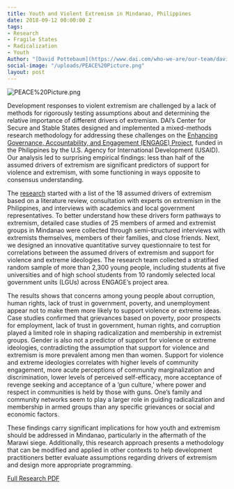 ```yaml
---
title: Youth and Violent Extremism in Mindanao, Philippines
date: 2018-09-12 00:00:00 Z
tags:
- Research
- Fragile States
- Radicalization
- Youth
Author: "[David Pottebaum](https://www.dai.com/who-we-are/our-team/david-pottebaum)"
social-image: "/uploads/PEACE%20Picture.png"
layout: post
---
```


![PEACE%20Picture.png](/uploads/PEACE%20Picture.png)

Development responses to violent extremism are challenged by a lack of methods for rigorously testing assumptions about and determining the relative importance of different drivers of extremism. DAI’s Center for Secure and Stable States designed and implemented a mixed-methods research methodology for addressing these challenges on the [Enhancing Governance, Accountability, and Engagement (ENGAGE) Project](https://www.dai.com/our-work/projects/philippines-enhancing-governance-accountability-and-engagement-engage), funded in the Philippines by the U.S. Agency for International Development (USAID). Our analysis led to surprising empirical findings: less than half of the assumed drivers of extremism are significant predictors of support for violence and extremism, with some functioning in ways opposite to consensus understanding.

<!--more-->

The [research](https://www.dai.com/uploads/Youth%20and%20Violent%20Extremism%20in%20Mindanao,%20Philippines.pdf) started with a list of the 18 assumed drivers of extremism based on a literature review, consultation with experts on extremism in the Philippines, and interviews with academics and local government representatives. To better understand how these drivers form pathways to extremism, detailed case studies of 25 members of armed and extremist groups in Mindanao were collected through semi-structured interviews with extremists themselves, members of their families, and close friends. Next, we designed an innovative quantitative survey questionnaire to test for correlations between the assumed drivers of extremism and support for violence and extreme ideologies. The research team collected a stratified random sample of more than 2,300 young people, including students at five universities and of high school students from 10 randomly selected local government units (LGUs) across ENGAGE’s project area. 

The results shows that concerns among young people about corruption, human rights, lack of trust in government, poverty, and unemployment appear not to make them more likely to support violence or extreme ideas. Case studies confirmed that grievances based on poverty, poor prospects for employment, lack of trust in government, human rights, and corruption played a limited role in shaping radicalization and membership in extremist groups. Gender is also not a predictor of support for violence or extreme ideologies, contradicting the assumption that support for violence and extremism is more prevalent among men than women. Support for violence and extreme ideologies correlates with higher levels of community engagement, more acute perceptions of community marginalization and discrimination, lower levels of perceived self-efficacy, more acceptance of revenge seeking and acceptance of a ‘gun culture,’ where power and respect in communities is held by those with guns. One’s family and community networks seem to play a larger role in guiding radicalization and membership in armed groups than any specific grievances or social and economic factors. 

These findings carry significant implications for how youth and extremism should be addressed in Mindanao, particularly in the aftermath of the Marawi siege. Additionally, this research approach presents a methodology that can be modified and applied in other contexts to help development practitioners better evaluate assumptions regarding drivers of extremism and design more appropriate programming.

[Full Research PDF](https://www.dai.com/uploads/Youth%20and%20Violent%20Extremism%20in%20Mindanao,%20Philippines.pdf)